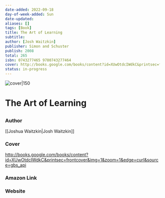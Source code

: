 ```yaml
---
date-added: 2022-09-18
day-of-week-added: Sun
date-updated: 
aliases: []
tags: [Book]
title: The Art of Learning
subtitle: 
author: [Josh Waitzkin]
publisher: Simon and Schuster
publish: 2008
total: 265
isbn: 0743277465 9780743277464
cover: http://books.google.com/books/content?id=XUwOtdcIWdkC&printsec=frontcover&img=1&zoom=1&edge=curl&source=gbs_api
status: in-progress
---
```


![cover|150](http://books.google.com/books/content?id=XUwOtdcIWdkC&printsec=frontcover&img=1&zoom=1&edge=curl&source=gbs_api)
# The Art of Learning
## 

### Author
[[Joshua Waitzkin|Josh Waitzkin]]

### Cover
http://books.google.com/books/content?id=XUwOtdcIWdkC&printsec=frontcover&img=1&zoom=1&edge=curl&source=gbs_api

### Amazon Link


### Website